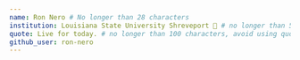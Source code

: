 ```yaml
---
name: Ron Nero # No longer than 28 characters
institution: Louisiana State University Shreveport 🚩 # no longer than 58 characters
quote: Live for today. # no longer than 100 characters, avoid using quotes(") to guarantee the format remains the same.
github_user: ron-nero
---
```

